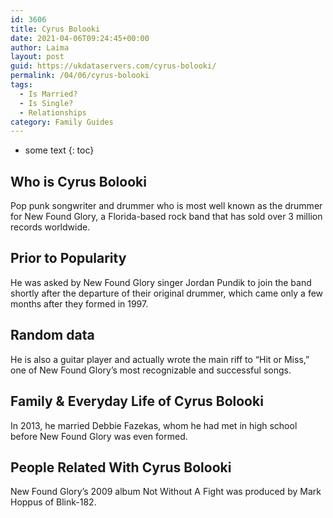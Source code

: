 ```yaml
---
id: 3606
title: Cyrus Bolooki
date: 2021-04-06T09:24:45+00:00
author: Laima
layout: post
guid: https://ukdataservers.com/cyrus-bolooki/
permalink: /04/06/cyrus-bolooki
tags:
  - Is Married?
  - Is Single?
  - Relationships
category: Family Guides
---
```


* some text
{: toc}


## Who is Cyrus Bolooki
                  
                  
                  
Pop punk songwriter and drummer who is most well known as the drummer for New Found Glory, a Florida-based rock band that has sold over 3 million records worldwide.
                  
              
            
              
            
                
                
                
## Prior to Popularity
                  
                  
                  
He was asked by New Found Glory singer Jordan Pundik to join the band shortly after the departure of their original drummer, which came only a few months after they formed in 1997.
                  
              
            
              
            
                
                
                
## Random data
                  
                  
                  
He is also a guitar player and actually wrote the main riff to &#8220;Hit or Miss,&#8221; one of New Found Glory&#8217;s most recognizable and successful songs.
                  
              
            
              
            
                
                
                
## Family & Everyday Life of Cyrus Bolooki
                  
                  
                  
In 2013, he married Debbie Fazekas, whom he had met in high school before New Found Glory was even formed.
                  
              
            
              
            
                
                
                
## People Related With Cyrus Bolooki
                  
                  
                  
New Found Glory&#8217;s 2009 album Not Without A Fight was produced by Mark Hoppus of Blink-182.
                  
              
            
              
            
                
              
            
              
              
            
            
              
            
          
          
          